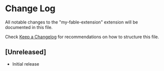 # Change Log

All notable changes to the "my-fable-extension" extension will be documented in this file.

Check [Keep a Changelog](http://keepachangelog.com/) for recommendations on how to structure this file.

## [Unreleased]

- Initial release
